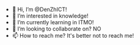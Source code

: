 - 👋 Hi, I’m @DenZhICT!
- 👀 I’m interested in knowledge!
- 🌱 I’m currently learning in ITMO!
- 💞️ I’m looking to collaborate on? NO
- 📫 How to reach me? It's better not to reach me!

<!---
DenZhICT/DenZhICT is a ✨ special ✨ repository because its `README.md` (this file) appears on your GitHub profile.
You can click the Preview link to take a look at your changes.
--->
